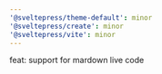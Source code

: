 ```yaml
---
'@sveltepress/theme-default': minor
'@sveltepress/create': minor
'@sveltepress/vite': minor
---
```


feat: support for mardown live code

